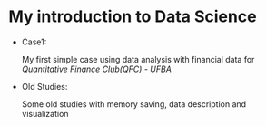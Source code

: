 # **My introduction to Data Science**
- Case1:

   My first simple case using data analysis with financial data for *Quantitative Finance Club(QFC) - UFBA*
- Old Studies: 
   
   Some old studies with memory saving, data description and visualization

